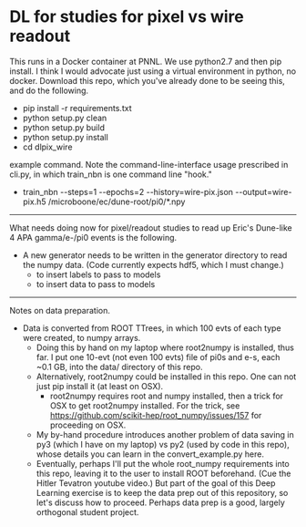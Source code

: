 # DL for studies for pixel vs wire readout

This runs in a Docker container at PNNL. We use python2.7 and then pip install.
I think I would advocate just using a virtual environment in python, no docker.
Download this repo, which you've already done to be seeing this, and do the following.

* pip install -r requirements.txt
* python setup.py clean
* python setup.py build
* python setup.py install
* cd dlpix_wire

example command. Note the command-line-interface usage prescribed in cli.py, in which train_nbn is one command line "hook."
* train_nbn --steps=1 --epochs=2 --history=wire-pix.json --output=wire-pix.h5 /microboone/ec/dune-root/pi0/*.npy

************************************************************************************************************************

What needs doing now for pixel/readout studies to read up Eric's Dune-like 4 APA gamma/e-/pi0 events is the following.

* A new generator needs to be written in the generator directory to read the numpy data. (Code currently expects hdf5, which I must change.)
    * to insert labels to pass to models
    * to insert data to pass to models

************************************************************************************************************************

Notes on data preparation.

* Data is converted from ROOT TTrees, in which 100 evts of each type were created, to numpy arrays.
    * Doing this by hand on my laptop where root2numpy is installed, thus far. I put one 10-evt (not even 100 evts) file of pi0s and e-s, each ~0.1 GB, into the data/ directory of this repo. 
    * Alternatively, root2numpy  could be installed in this repo. One can not just pip install it (at least on OSX).
    	* root2numpy requires root and numpy installed, then a trick for OSX to get root2numpy installed. For the trick, see https://github.com/scikit-hep/root_numpy/issues/157 for  proceeding on OSX. 
	* My by-hand procedure introduces another problem of data saving in py3 (which I have on my laptop) vs py2 (used by code in this repo), whose details you can learn in the convert_example.py here.
	* Eventually, perhaps I'll put the whole root_numpy requirements into this repo, leaving it to the user to install ROOT beforehand. (Cue the Hitler Tevatron youtube video.) But part of the goal of this Deep Learning exercise is to keep the data prep out of this repository, so let's discuss how to proceed. Perhaps data prep is a good, largely orthogonal student project.

	    
